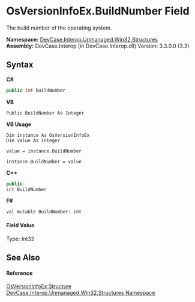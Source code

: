 # OsVersionInfoEx.BuildNumber Field
 

The build number of the operating system.

**Namespace:**&nbsp;<a href="N_DevCase_Interop_Unmanaged_Win32_Structures">DevCase.Interop.Unmanaged.Win32.Structures</a><br />**Assembly:**&nbsp;DevCase.Interop (in DevCase.Interop.dll) Version: 3.3.0.0 (3.3)

## Syntax

**C#**<br />
``` C#
public int BuildNumber
```

**VB**<br />
``` VB
Public BuildNumber As Integer
```

**VB Usage**<br />
``` VB Usage
Dim instance As OsVersionInfoEx
Dim value As Integer

value = instance.BuildNumber

instance.BuildNumber = value
```

**C++**<br />
``` C++
public:
int BuildNumber
```

**F#**<br />
``` F#
val mutable BuildNumber: int
```


#### Field Value
Type: Int32

## See Also


#### Reference
<a href="T_DevCase_Interop_Unmanaged_Win32_Structures_OsVersionInfoEx">OsVersionInfoEx Structure</a><br /><a href="N_DevCase_Interop_Unmanaged_Win32_Structures">DevCase.Interop.Unmanaged.Win32.Structures Namespace</a><br />